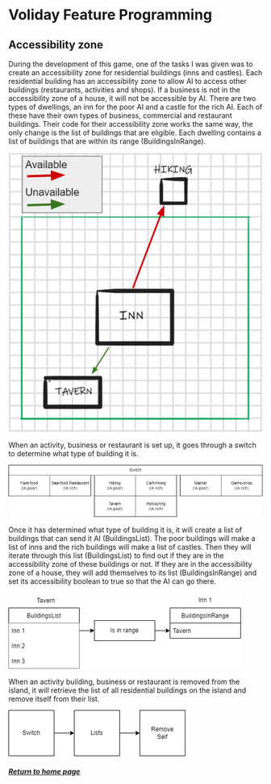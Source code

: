 # Voliday Feature Programming
## Accessibility zone

During the development of this game, one of the tasks I was given was to create an accessibility zone for residential buildings (inns and castles).
Each residential building has an accessibility zone to allow AI to access other buildings (restaurants, activities and shops). If a business is not in the accessibility zone of a house, it will not be accessible by AI.
There are two types of dwellings, an inn for the poor AI and a castle for the rich AI. Each of these have their own types of business, commercial and restaurant buildings. Their code for their accessibility zone works the same way, the only change is the list of buildings that are eligible.
Each dwelling contains a list of buildings that are within its range (BuildingsInRange).

![GraphGDD](../assets/voliday_assets/AccessENG2.PNG)

When an activity, business or restaurant is set up, it goes through a switch to determine what type of building it is.

![Step1](../assets/voliday_assets/step1.png)

Once it has determined what type of building it is, it will create a list of buildings that can send it AI (BuildingsList). The poor buildings will make a list of inns and the rich buildings will make a list of castles. Then they will iterate through this list (BuildingsList) to find out if they are in the accessibility zone of these buildings or not. If they are in the accessibility zone of a house, they will add themselves to its list (BuildingsInRange) and set its accessibility boolean to true so that the AI can go there.

![Step2](../assets/voliday_assets/step2.png)

When an activity building, business or restaurant is removed from the island, it will retrieve the list of all residential buildings on the island and remove itself from their list.

![Step3](../assets/voliday_assets/step3.png)




##### [Return to home page](https://sosolamojo.github.io/)

